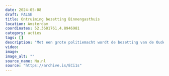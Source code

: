 ```yaml
---
date: 2024-05-08
draft: FALSE
title: Ontruiming bezetting Binnengasthuis
location: Amsterdam
coordinates: 52.3681761,4.8946981
category: acties
tags: []
description: "Met een grote politiemacht wordt de bezetting van de Oudemanhuispoort van de Universiteit van Amsterdam op gewelddadige manier beëindigd. De hele buurt wordt door de politie afgezet."
video: 
image: 
image_alt: ""
source_name: Nu.nl
source: "https://archive.is/ECi1s"
---
```

